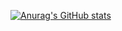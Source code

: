 [![Anurag's GitHub stats](https://github-readme-stats.vercel.app/api?username=bnour1&count_private=true&show_icons=true&theme=merko)](https://github.com/anuraghazra/github-readme-stats)
